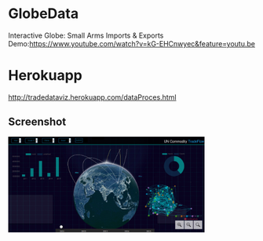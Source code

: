 # GlobeData
Interactive Globe: Small Arms Imports &amp; Exports<br/>
Demo:https://www.youtube.com/watch?v=kG-EHCnwyec&feature=youtu.be
# Herokuapp
http://tradedataviz.herokuapp.com/dataProces.html

## Screenshot
<img src="https://github.com/chandrakanthm/TradeFlowViz/blob/master/screenshot.jpg?raw=true" width="400">
